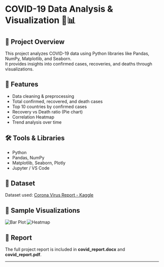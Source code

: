 # COVID-19 Data Analysis & Visualization 🦠📊

## 📌 Project Overview
This project analyzes COVID-19 data using Python libraries like Pandas, NumPy, Matplotlib, and Seaborn.  
It provides insights into confirmed cases, recoveries, and deaths through visualizations.

## 🚀 Features
- Data cleaning & preprocessing
- Total confirmed, recovered, and death cases
- Top 10 countries by confirmed cases
- Recovery vs Death ratio (Pie chart)
- Correlation Heatmap
- Trend analysis over time

## 🛠️ Tools & Libraries
- Python
- Pandas, NumPy
- Matplotlib, Seaborn, Plotly
- Jupyter / VS Code

## 📂 Dataset
Dataset used: [Corona Virus Report - Kaggle](https://www.kaggle.com/datasets/imdevskp/corona-virus-report)

## 📸 Sample Visualizations
![Bar Plot](images/barplot.png)
![Heatmap](images/heatmap.png)

## 📄 Report
The full project report is included in **covid_report.docx** and **covid_report.pdf**.

---
